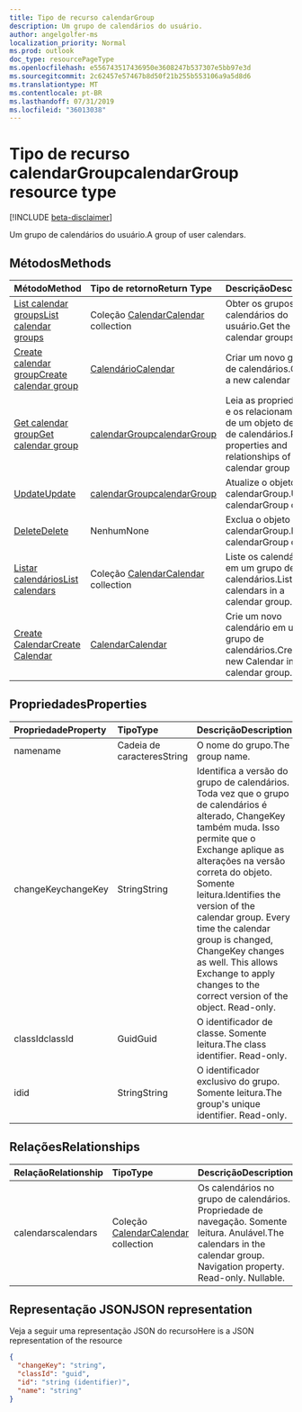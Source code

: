 ```yaml
---
title: Tipo de recurso calendarGroup
description: Um grupo de calendários do usuário.
author: angelgolfer-ms
localization_priority: Normal
ms.prod: outlook
doc_type: resourcePageType
ms.openlocfilehash: e556743517436950e3608247b537307e5bb97e3d
ms.sourcegitcommit: 2c62457e57467b8d50f21b255b553106a9a5d8d6
ms.translationtype: MT
ms.contentlocale: pt-BR
ms.lasthandoff: 07/31/2019
ms.locfileid: "36013038"
---
```

# <a name="calendargroup-resource-type"></a><span data-ttu-id="2f5f4-103">Tipo de recurso calendarGroup</span><span class="sxs-lookup"><span data-stu-id="2f5f4-103">calendarGroup resource type</span></span>

[!INCLUDE [beta-disclaimer](../../includes/beta-disclaimer.md)]

<span data-ttu-id="2f5f4-104">Um grupo de calendários do usuário.</span><span class="sxs-lookup"><span data-stu-id="2f5f4-104">A group of user calendars.</span></span>

## <a name="methods"></a><span data-ttu-id="2f5f4-105">Métodos</span><span class="sxs-lookup"><span data-stu-id="2f5f4-105">Methods</span></span>

| <span data-ttu-id="2f5f4-106">Método</span><span class="sxs-lookup"><span data-stu-id="2f5f4-106">Method</span></span>                                                      | <span data-ttu-id="2f5f4-107">Tipo de retorno</span><span class="sxs-lookup"><span data-stu-id="2f5f4-107">Return Type</span></span>                        | <span data-ttu-id="2f5f4-108">Descrição</span><span class="sxs-lookup"><span data-stu-id="2f5f4-108">Description</span></span>                                                   |
| :---------------------------------------------------------- | :--------------------------------- | :------------------------------------------------------------ |
| [<span data-ttu-id="2f5f4-109">List calendar groups</span><span class="sxs-lookup"><span data-stu-id="2f5f4-109">List calendar groups</span></span>](../api/user-list-calendargroups.md)  | <span data-ttu-id="2f5f4-110">Coleção [Calendar](calendar.md)</span><span class="sxs-lookup"><span data-stu-id="2f5f4-110">[Calendar](calendar.md) collection</span></span> | <span data-ttu-id="2f5f4-111">Obter os grupos de calendários do usuário.</span><span class="sxs-lookup"><span data-stu-id="2f5f4-111">Get the user's calendar groups.</span></span>                               |
| [<span data-ttu-id="2f5f4-112">Create calendar group</span><span class="sxs-lookup"><span data-stu-id="2f5f4-112">Create calendar group</span></span>](../api/user-post-calendargroups.md) | [<span data-ttu-id="2f5f4-113">Calendário</span><span class="sxs-lookup"><span data-stu-id="2f5f4-113">Calendar</span></span>](calendar.md)            | <span data-ttu-id="2f5f4-114">Criar um novo grupo de calendários.</span><span class="sxs-lookup"><span data-stu-id="2f5f4-114">Create a new calendar group.</span></span>                                  |
| [<span data-ttu-id="2f5f4-115">Get calendar group</span><span class="sxs-lookup"><span data-stu-id="2f5f4-115">Get calendar group</span></span>](../api/calendargroup-get.md)           | [<span data-ttu-id="2f5f4-116">calendarGroup</span><span class="sxs-lookup"><span data-stu-id="2f5f4-116">calendarGroup</span></span>](calendargroup.md)  | <span data-ttu-id="2f5f4-117">Leia as propriedades e os relacionamentos de um objeto de grupo de calendários.</span><span class="sxs-lookup"><span data-stu-id="2f5f4-117">Read properties and relationships of a calendar group object.</span></span> |
| [<span data-ttu-id="2f5f4-118">Update</span><span class="sxs-lookup"><span data-stu-id="2f5f4-118">Update</span></span>](../api/calendargroup-update.md)                    | [<span data-ttu-id="2f5f4-119">calendarGroup</span><span class="sxs-lookup"><span data-stu-id="2f5f4-119">calendarGroup</span></span>](calendargroup.md)  | <span data-ttu-id="2f5f4-120">Atualize o objeto calendarGroup.</span><span class="sxs-lookup"><span data-stu-id="2f5f4-120">Update calendarGroup object.</span></span>                                  |
| [<span data-ttu-id="2f5f4-121">Delete</span><span class="sxs-lookup"><span data-stu-id="2f5f4-121">Delete</span></span>](../api/calendargroup-delete.md)                    | <span data-ttu-id="2f5f4-122">Nenhum</span><span class="sxs-lookup"><span data-stu-id="2f5f4-122">None</span></span>                               | <span data-ttu-id="2f5f4-123">Exclua o objeto calendarGroup.</span><span class="sxs-lookup"><span data-stu-id="2f5f4-123">Delete calendarGroup object.</span></span>                                  |
| [<span data-ttu-id="2f5f4-124">Listar calendários</span><span class="sxs-lookup"><span data-stu-id="2f5f4-124">List calendars</span></span>](../api/calendargroup-list-calendars.md)    | <span data-ttu-id="2f5f4-125">Coleção [Calendar](calendar.md)</span><span class="sxs-lookup"><span data-stu-id="2f5f4-125">[Calendar](calendar.md) collection</span></span> | <span data-ttu-id="2f5f4-126">Liste os calendários em um grupo de calendários.</span><span class="sxs-lookup"><span data-stu-id="2f5f4-126">List calendars in a calendar group.</span></span>                           |
| [<span data-ttu-id="2f5f4-127">Create Calendar</span><span class="sxs-lookup"><span data-stu-id="2f5f4-127">Create Calendar</span></span>](../api/calendargroup-post-calendars.md)   | [<span data-ttu-id="2f5f4-128">Calendar</span><span class="sxs-lookup"><span data-stu-id="2f5f4-128">Calendar</span></span>](calendar.md)            | <span data-ttu-id="2f5f4-129">Crie um novo calendário em um grupo de calendários.</span><span class="sxs-lookup"><span data-stu-id="2f5f4-129">Create a new Calendar in a calendar group.</span></span>                    |

## <a name="properties"></a><span data-ttu-id="2f5f4-130">Propriedades</span><span class="sxs-lookup"><span data-stu-id="2f5f4-130">Properties</span></span>

| <span data-ttu-id="2f5f4-131">Propriedade</span><span class="sxs-lookup"><span data-stu-id="2f5f4-131">Property</span></span>  | <span data-ttu-id="2f5f4-132">Tipo</span><span class="sxs-lookup"><span data-stu-id="2f5f4-132">Type</span></span>   | <span data-ttu-id="2f5f4-133">Descrição</span><span class="sxs-lookup"><span data-stu-id="2f5f4-133">Description</span></span>                                                                                                                                                                                               |
| :-------- | :----- | :-------------------------------------------------------------------------------------------------------------------------------------------------------------------------------------------------------- |
| <span data-ttu-id="2f5f4-134">name</span><span class="sxs-lookup"><span data-stu-id="2f5f4-134">name</span></span>      | <span data-ttu-id="2f5f4-135">Cadeia de caracteres</span><span class="sxs-lookup"><span data-stu-id="2f5f4-135">String</span></span> | <span data-ttu-id="2f5f4-136">O nome do grupo.</span><span class="sxs-lookup"><span data-stu-id="2f5f4-136">The group name.</span></span>                                                                                                                                                                                           |
| <span data-ttu-id="2f5f4-137">changeKey</span><span class="sxs-lookup"><span data-stu-id="2f5f4-137">changeKey</span></span> | <span data-ttu-id="2f5f4-138">String</span><span class="sxs-lookup"><span data-stu-id="2f5f4-138">String</span></span> | <span data-ttu-id="2f5f4-p101">Identifica a versão do grupo de calendários. Toda vez que o grupo de calendários é alterado, ChangeKey também muda. Isso permite que o Exchange aplique as alterações na versão correta do objeto. Somente leitura.</span><span class="sxs-lookup"><span data-stu-id="2f5f4-p101">Identifies the version of the calendar group. Every time the calendar group is changed, ChangeKey changes as well. This allows Exchange to apply changes to the correct version of the object. Read-only.</span></span> |
| <span data-ttu-id="2f5f4-143">classId</span><span class="sxs-lookup"><span data-stu-id="2f5f4-143">classId</span></span>   | <span data-ttu-id="2f5f4-144">Guid</span><span class="sxs-lookup"><span data-stu-id="2f5f4-144">Guid</span></span>   | <span data-ttu-id="2f5f4-p102">O identificador de classe. Somente leitura.</span><span class="sxs-lookup"><span data-stu-id="2f5f4-p102">The class identifier. Read-only.</span></span>                                                                                                                                                                          |
| <span data-ttu-id="2f5f4-147">id</span><span class="sxs-lookup"><span data-stu-id="2f5f4-147">id</span></span>        | <span data-ttu-id="2f5f4-148">String</span><span class="sxs-lookup"><span data-stu-id="2f5f4-148">String</span></span> | <span data-ttu-id="2f5f4-p103">O identificador exclusivo do grupo. Somente leitura.</span><span class="sxs-lookup"><span data-stu-id="2f5f4-p103">The group's unique identifier. Read-only.</span></span>                                                                                                                                                                 |

## <a name="relationships"></a><span data-ttu-id="2f5f4-151">Relações</span><span class="sxs-lookup"><span data-stu-id="2f5f4-151">Relationships</span></span>

| <span data-ttu-id="2f5f4-152">Relação</span><span class="sxs-lookup"><span data-stu-id="2f5f4-152">Relationship</span></span> | <span data-ttu-id="2f5f4-153">Tipo</span><span class="sxs-lookup"><span data-stu-id="2f5f4-153">Type</span></span>                               | <span data-ttu-id="2f5f4-154">Descrição</span><span class="sxs-lookup"><span data-stu-id="2f5f4-154">Description</span></span>                                                                    |
| :----------- | :--------------------------------- | :----------------------------------------------------------------------------- |
| <span data-ttu-id="2f5f4-155">calendars</span><span class="sxs-lookup"><span data-stu-id="2f5f4-155">calendars</span></span>    | <span data-ttu-id="2f5f4-156">Coleção [Calendar](calendar.md)</span><span class="sxs-lookup"><span data-stu-id="2f5f4-156">[Calendar](calendar.md) collection</span></span> | <span data-ttu-id="2f5f4-p104">Os calendários no grupo de calendários. Propriedade de navegação. Somente leitura. Anulável.</span><span class="sxs-lookup"><span data-stu-id="2f5f4-p104">The calendars in the calendar group. Navigation property. Read-only. Nullable.</span></span> |

## <a name="json-representation"></a><span data-ttu-id="2f5f4-161">Representação JSON</span><span class="sxs-lookup"><span data-stu-id="2f5f4-161">JSON representation</span></span>

<span data-ttu-id="2f5f4-162">Veja a seguir uma representação JSON do recurso</span><span class="sxs-lookup"><span data-stu-id="2f5f4-162">Here is a JSON representation of the resource</span></span>

<!-- {
  "blockType": "resource",
  "optionalProperties": [
    "calendars"
  ],
  "keyProperty": "id",
  "@odata.type": "microsoft.graph.calendarGroup"
}-->

```json
{
  "changeKey": "string",
  "classId": "guid",
  "id": "string (identifier)",
  "name": "string"
}
```

<!-- uuid: 8fcb5dbc-d5aa-4681-8e31-b001d5168d79
2015-10-25 14:57:30 UTC -->

<!--
{
  "type": "#page.annotation",
  "description": "calendarGroup resource",
  "keywords": "",
  "section": "documentation",
  "tocPath": "",
  "suppressions": []
}
-->
